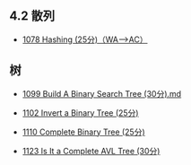 
## 4.2 散列
* [1078 Hashing (25分)（WA-->AC）](https://github.com/xiean927/code/blob/master/PAT/%E7%94%B2%E7%BA%A7/ch04/4.2%20%E6%95%A3%E5%88%97.md)



## 树
* [1099 Build A Binary Search Tree (30分).md](https://github.com/xiean927/code/blob/master/PAT/%E7%94%B2%E7%BA%A7/ch09/9.4%20%E4%BA%8C%E5%8F%89%E6%9F%A5%E6%89%BE%E6%A0%91%EF%BC%88BST%EF%BC%89.md)

* [1102 Invert a Binary Tree (25分)]()

* [1110 Complete Binary Tree (25分)](https://github.com/xiean927/code/blob/master/PAT/%E7%94%B2%E7%BA%A7/ch09/9.5%20%E5%B9%B3%E8%A1%A1%E4%BA%8C%E5%8F%89%E6%A0%91%EF%BC%88AVL%E6%A0%91%EF%BC%89.md)
* [1123 Is It a Complete AVL Tree (30分)](https://github.com/xiean927/code/blob/master/PAT/%E7%94%B2%E7%BA%A7/ch09/9.5%20%E5%B9%B3%E8%A1%A1%E4%BA%8C%E5%8F%89%E6%A0%91%EF%BC%88AVL%E6%A0%91%EF%BC%89.md)


